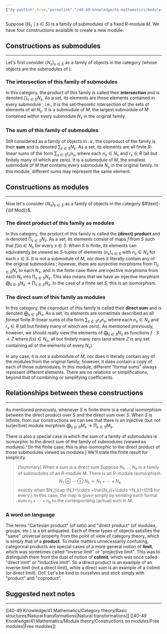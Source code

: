```yaml
---
{"dg-publish":true,"permalink":"/40-49-knowledge/41-mathematics/module-theory/constructions-on-modules/direct-products-vs-direct-sums-vs-sums/","tags":["module_theory"],"updated":"2025-10-08T14:29:16-07:00"}
---
```


Suppose $\{N_s\mid s\in S\}$ is a family of submodules of a fixed $R$-module $M$. We have four constructions available to create a new module:

## Constructions as submodules
---

Let's first consider  $\{N_s\}_{s\in S}$ as a family of objects in the category  (whose objects are the submodules of ).

### The intersection of this family of submodules

 In this category, the product of this family is called their **intersection** and is denoted $\displaystyle \bigcap_{s\in S} N_s$. As a set, its elements are those elements contained in every submodule ; i.e., it is the set-theoretic intersection of the sets of elements of all $N_s$. It is a submodule of $M$, the largest submodule of $M$ contained within every submodule $N_s$ in the original family.

### The sum of this family of submodules

Still considered as a family of objects in $\mathcal{M}$, the coproduct of the family is their **sum** and is denoted $\displaystyle \sum_{s\in S} N_s$. As a set, its elements are all finite $R$-linear sums of the form $\displaystyle \sum_{s\in S} r_s n_s$, where each $n_s\in N_s$ and $r_s\in R$ (all but finitely many of which are zero). It is a submodule of $M$, the smallest submodule of $M$ that contains every submodule $N_s$ in the original family. In this module, different sums may represent the same element.

## Constructions as modules
---

Now let's consider $\{N_s\}_{s\in S}$ as a family of objects in the category $R\text{-{\bf Mod}}$.

### The direct product of this family as modules

 In this category, the product of this family is called the **(direct) product** and is denoted $\displaystyle \prod_{s\in S}N_s$. As a set, its elements consist of maps $f$ from $S$ such that $f(s)\in N_s$ for every $s\in S$. When $S$ is finite, its elements can equivalently be viewed as $S$-tuples of elements $(n_s)_{s\in S}$ with $n_s\in N_s$ for each $s\in S$. It is not a submodule of $M$, nor does it literally contain any of the original submodules ; however, there are surjective morphisms from $\displaystyle\prod_{s\in S}N_s$ to each $N_s$, and in the finite case there are injective morphisms from each $N_s$ into $\displaystyle\prod_{s\in S} N_s$. This also means that we have an injective morphism $\bigoplus_{s\in S}N_s \to \prod_{s\in S} N_s$. In the case of a finite set $S$, this is an isomorphism.


### The direct sum of this family as modules

In this category, the coproduct of this family is called their **direct sum** and is denoted $\displaystyle \bigoplus_{s\in S} N_s$. As a set, its elements are sometimes described as all *formal* finite $R$-linear sums of the form $\displaystyle \sum_{s\in S} r_s n_s$, where each $n_s\in N_s$ and $r_s\in R$ (all but finitely many of which are zero). As mentioned previously, however, we should really view the elements of $\bigoplus_{s\in S}N_s$ as functions $f:S\to Z$ where $f(s)\in N_s$, all but finitely many zero (and where $Z$ is any set containing all of the elements of every $N_s$).

In any case, it is *not* a submodule of $M$, nor does it literally contain any of the modules  from the original family; however, it does contain a copy of each of those submodules. In this module, different "formal sums" always represent different elements. There are no relations or simplifications, beyond that of combining or simplifying coefficients.

## Relationships between these constructions
---

As mentioned previously, whenever $S$ is finite there is a natural isomorphism between the direct product over $S$ and the direct sum over $S$. When $S$ is infinite, from our constructions we can see that there is an injective (but not surjective) module morphism $\displaystyle \bigoplus_{s\in S} M_s\to \prod_{s\in S} M_s$.

There is also a special case in which the sum of a family of submodules is isomorphic to the direct sum of the family of submodules (viewed as modules).^[In the finite case, this is also isomorphic to the direct product of those submodules viewed as modules.] We'll state the finite result for simplicity.

>[!summary] When a sum is a direct sum
>Suppose $N_1,\ldots, N_k$ is a family of submodules of an $R$-module $M$. There is an $R$-module isomorphism
>$$N_1\oplus\cdots \oplus N_k\simeq N_1+\cdots +N_k$$
>exactly when $N_j\cap (N_1+\cdots +\hat{N_j}+\cdots +N_k)=(0)$ for every $j$. In this case, the map is given simply by sending each formal sum $n_1+\cdots +n_k$ to the corresponding (actual) sum in $M$.

### A word on language

The terms "Cartesian product" (of sets) and "direct product" (of modules, groups, etc.) is a bit antiquated. Each of these types of objects satisfies the "same" universal property from the point of view of category theory, which is simply that of a **product**. To make matters unnecessarily confusing, categorical products are special cases of a more general notion of **limit**, which was sometimes called "inverse limit" or "projective limit". This was to distinguish them from the dual of notion of **colimit**, which was once called "direct limit" or "inductive limit". So a direct product is an example of an inverse limit (not a direct limit), while a direct sum is an example of a colimit (or direct limit). Oof. Let's be kind to ourselves and stick simply with "product" and "coproduct".

## Suggested next notes
---

[[40-49 Knowledge/41 Mathematics/Category theory/Basic structures/Natural transformations\|Natural transformations]]
[[40-49 Knowledge/41 Mathematics/Module theory/Constructions on modules/Free modules\|Free modules]]
